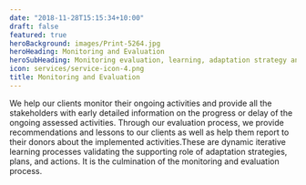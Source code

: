 ```yaml
---
date: "2018-11-28T15:15:34+10:00"
draft: false
featured: true
heroBackground: images/Print-5264.jpg
heroHeading: Monitoring and Evaluation
heroSubHeading: Monitoring evaluation, learning, adaptation strategy and implementation for conservation actors
icon: services/service-icon-4.png
title: Monitoring and Evaluation
---
```


We help our clients monitor their ongoing activities and provide all the stakeholders with early detailed information on the progress or delay of the ongoing assessed activities. Through our evaluation process, we provide recommendations and lessons to our clients as well as help them report to their donors about the implemented activities.These are dynamic iterative learning processes validating the supporting role of adaptation strategies, plans, and actions. It is the culmination of the monitoring and evaluation process. 